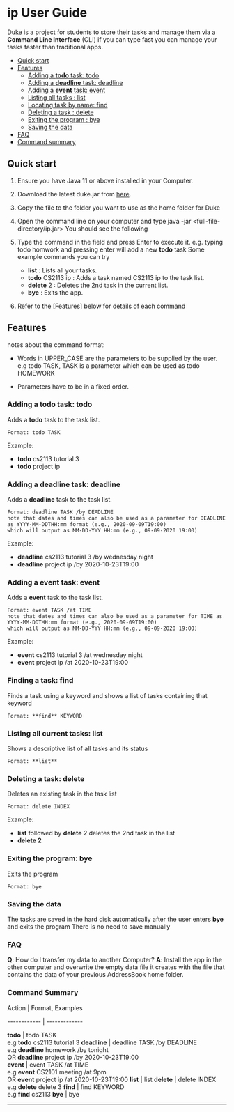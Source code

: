 # ip User Guide
Duke is a project for students to store their tasks and manage them via a **Command Line Interface**
(CLI) if you can type fast you can manage your tasks faster than traditional apps.
 * [Quick start](#quickStart)
 * [Features](#features)
    * [Adding a **todo** task: todo](#todo)
    * [Adding a **deadline** task: deadline](#deadline)
    * [Adding a **event** task: event](#event)
    * [Listing all tasks : list](#list)
    * [Locating task by name: find](#find)
    * [Deleting a task : delete](#delete)
    * [Exiting the program : bye](#bye)
    * [Saving the data](#save)
 * [FAQ](#faq)
 * [Command summary](#commandSummmary)

<a name="quickStart"></a>    
## Quick start
1. Ensure you have Java 11 or above installed in your Computer.

2. Download the latest duke.jar from [here](https://github.com/chewyang/ip/releases).

3. Copy the file to the folder you want to use as the home folder for Duke

4. Open the command line on your computer and type java -jar <full-file-directory/ip.jar>
   You should see the following
   
5. Type the command in the field and press Enter to execute it. e.g. typing todo homwork and pressing enter will add a new **todo** task
   Some example commands you can try
   * **list** : Lists all your tasks.
   * **todo** CS2113 ip : Adds a task named CS2113 ip to the task list.
   * **delete** 2 : Deletes the 2nd task in the current list.
   * **bye** : Exits the app.
   
6. Refer to the [Features] below for details of each command

<a name="features"></a> 

## Features
notes about the command format:
* Words in UPPER_CASE are the parameters to be supplied by the user.
  e.g todo TASK, TASK is a parameter which can be used as todo HOMEWORK

* Parameters have to be in a fixed order.
<a name="todo"></a> 

### Adding a **todo** task: **todo**
Adds a **todo** task to the task list.

    Format: todo TASK

Example: 
* **todo** cs2113 tutorial 3
* **todo** project ip 
<a name="deadline"></a> 

### Adding a **deadline** task: **deadline**             
Adds a **deadline** task to the task list.
                    
    Format: deadline TASK /by DEADLINE
    note that dates and times can also be used as a parameter for DEADLINE as YYYY-MM-DDTHH:mm format (e.g., 2020-09-09T19:00)
    which will output as MM-DD-YYY HH:mm (e.g., 09-09-2020 19:00)              
                                         
Example:                                 
* **deadline** cs2113 tutorial 3 /by wednesday night            
* **deadline** project ip /by 2020-10-23T19:00                 
   <a name="abcd"></a>

<a name="event"></a> 
### Adding a **event** task: **event**                                                                                                 
Adds a **event** task to the task list.                                                                                     
                                                                                                                              
    Format: event TASK /at TIME                                                                                        
    note that dates and times can also be used as a parameter for TIME as YYYY-MM-DDTHH:mm format (e.g., 2020-09-09T19:00)
    which will output as MM-DD-YYY HH:mm (e.g., 09-09-2020 19:00)                                                             
                                                                                                                              
Example:                                                                                                                      
* **event** cs2113 tutorial 3 /at wednesday night                                                                          
* **event** project ip /at 2020-10-23T19:00                                                                                
<a name="find"></a>                                                                                                                               
### Finding a task: **find**
Finds a task using a keyword and shows a list of tasks containing that keyword

    Format: **find** KEYWORD

<a name="list"></a> 
### Listing all current tasks: **list**
Shows a descriptive list of all tasks and its status

    Format: **list**

 <a name="delete"></a>    
### Deleting a task: **delete**
Deletes an existing task in the task list

    Format: delete INDEX

Example:
* **list** followed by **delete** 2 deletes the 2nd task in the list
* **delete 2**
<a name="bye"></a> 
### Exiting the program: **bye**
Exits the program

    Format: bye

<a name="save"></a> 
### Saving the data
The tasks are saved in the hard disk automatically after the user enters **bye** and exits the program
There is no need to save manually
<a name="faq"></a> 
### FAQ
**Q**: How do I transfer my data to another Computer?
**A**: Install the app in the other computer and overwrite the empty data file it creates with the file that contains the data of your previous AddressBook home folder.

<a name="commandSummary"></a> 
### Command Summary
Action | Format, Examples

------------ | -------------

**todo** | todo TASK <br/> e.g **todo** cs2113 tutorial 3
**deadline** | deadline TASK /by DEADLINE <br/> e.g **deadline** homework /by tonight <br/> OR **deadline** project ip /by 2020-10-23T19:00  
**event** | event TASK /at TIME <br/> e.g **event** CS2101 meeting /at 9pm <br/> OR **event** project ip /at 2020-10-23T19:00
**list** | list 
**delete** | delete INDEX <br/> e.g **delete** delete 3
**find** | find KEYWORD <br/> e.g **find** cs2113
**bye** | bye

------------------




















